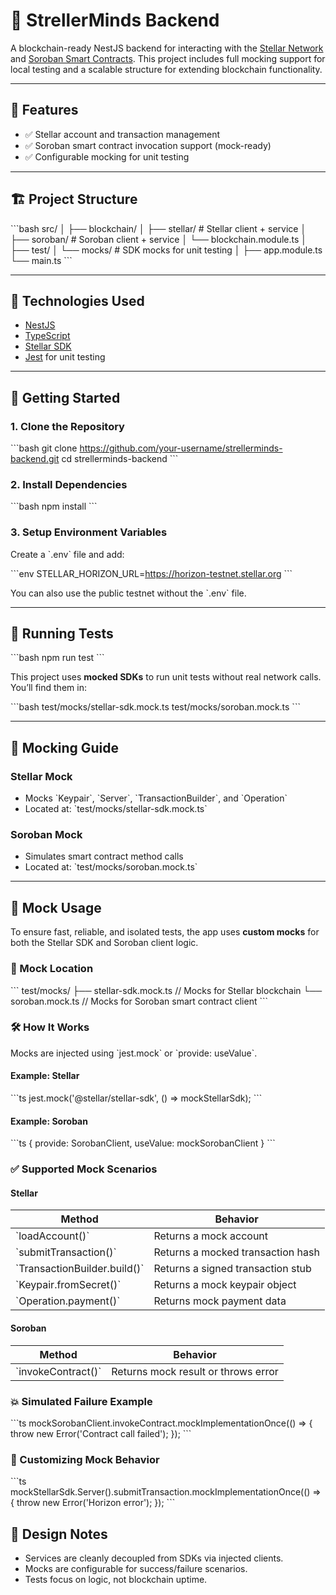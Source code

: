# 🌟 StrellerMinds Backend

A blockchain-ready NestJS backend for interacting with the [Stellar Network](https://stellar.org) and [Soroban Smart Contracts](https://soroban.stellar.org/). This project includes full mocking support for local testing and a scalable structure for extending blockchain functionality.

---

## 🚀 Features

- ✅ Stellar account and transaction management
- ✅ Soroban smart contract invocation support (mock-ready)
- ✅ Configurable mocking for unit testing

---

## 🏗️ Project Structure

\`\`\`bash
src/
│
├── blockchain/
│ ├── stellar/ # Stellar client + service
│ ├── soroban/ # Soroban client + service
│ └── blockchain.module.ts
│
├── test/
│ └── mocks/ # SDK mocks for unit testing
│
├── app.module.ts
└── main.ts
\`\`\`

---

## 🧰 Technologies Used

- [NestJS](https://nestjs.com)
- [TypeScript](https://www.typescriptlang.org/)
- [Stellar SDK](https://www.stellar.org/developers/reference/)
- [Jest](https://jestjs.io/) for unit testing

---

## 🔧 Getting Started

### 1. Clone the Repository

\`\`\`bash
git clone https://github.com/your-username/strellerminds-backend.git
cd strellerminds-backend
\`\`\`

### 2. Install Dependencies

\`\`\`bash
npm install
\`\`\`

### 3. Setup Environment Variables

Create a \`.env\` file and add:

\`\`\`env
STELLAR_HORIZON_URL=https://horizon-testnet.stellar.org
\`\`\`

You can also use the public testnet without the \`.env\` file.

---

## 🧪 Running Tests

\`\`\`bash
npm run test
\`\`\`

This project uses **mocked SDKs** to run unit tests without real network calls. You’ll find them in:

\`\`\`bash
test/mocks/stellar-sdk.mock.ts
test/mocks/soroban.mock.ts
\`\`\`

---

## 📂 Mocking Guide

### Stellar Mock

- Mocks \`Keypair\`, \`Server\`, \`TransactionBuilder\`, and \`Operation\`
- Located at: \`test/mocks/stellar-sdk.mock.ts\`

### Soroban Mock

- Simulates smart contract method calls
- Located at: \`test/mocks/soroban.mock.ts\`

---

## 🧪 Mock Usage

To ensure fast, reliable, and isolated tests, the app uses **custom mocks** for both the Stellar SDK and Soroban client logic.

### 📁 Mock Location

\`\`\`
test/mocks/
├── stellar-sdk.mock.ts // Mocks for Stellar blockchain
└── soroban.mock.ts // Mocks for Soroban smart contract client
\`\`\`

### 🛠️ How It Works

Mocks are injected using \`jest.mock\` or \`provide: useValue\`.

#### Example: Stellar

\`\`\`ts
jest.mock('@stellar/stellar-sdk', () => mockStellarSdk);
\`\`\`

#### Example: Soroban

\`\`\`ts
{ provide: SorobanClient, useValue: mockSorobanClient }
\`\`\`

### ✅ Supported Mock Scenarios

#### Stellar

| Method                         | Behavior                          |
| ------------------------------ | --------------------------------- |
| \`loadAccount()\`              | Returns a mock account            |
| \`submitTransaction()\`        | Returns a mocked transaction hash |
| \`TransactionBuilder.build()\` | Returns a signed transaction stub |
| \`Keypair.fromSecret()\`       | Returns a mock keypair object     |
| \`Operation.payment()\`        | Returns mock payment data         |

#### Soroban

| Method               | Behavior                            |
| -------------------- | ----------------------------------- |
| \`invokeContract()\` | Returns mock result or throws error |

### 💥 Simulated Failure Example

\`\`\`ts
mockSorobanClient.invokeContract.mockImplementationOnce(() => {
throw new Error('Contract call failed');
});
\`\`\`

### 🔁 Customizing Mock Behavior

\`\`\`ts
mockStellarSdk.Server().submitTransaction.mockImplementationOnce(() => {
throw new Error('Horizon error');
});
\`\`\`

## 📌 Design Notes

- Services are cleanly decoupled from SDKs via injected clients.
- Mocks are configurable for success/failure scenarios.
- Tests focus on logic, not blockchain uptime.
